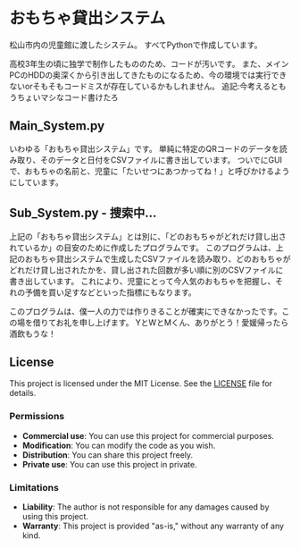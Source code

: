 # おもちゃ貸出システム

松山市内の児童館に渡したシステム。
すべてPythonで作成しています。

高校3年生の頃に独学で制作したもののため、コードが汚いです。
また、メインPCのHDDの奥深くから引き出してきたものになるため、今の環境では実行できないorそもそもコードミスが存在しているかもしれません。
追記:今考えるともうちょいマシなコード書けたろ


Main_System.py
-
いわゆる「おもちゃ貸出システム」です。
単純に特定のQRコードのデータを読み取り、そのデータと日付をCSVファイルに書き出しています。
ついでにGUIで、おもちゃの名前と、児童に「たいせつにあつかってね！」と呼びかけるようにしています。

Sub_System.py - 捜索中...
-
上記の「おもちゃ貸出システム」とは別に、「どのおもちゃがどれだけ貸し出されているか」の目安のために作成したプログラムです。
このプログラムは、上記のおもちゃ貸出システムで生成したCSVファイルを読み取り、どのおもちゃがどれだけ貸し出されたかを、貸し出された回数が多い順に別のCSVファイルに書き出しています。
これにより、児童にとって今人気のおもちゃを把握し、それの予備を買い足すなどといった指標にもなります。



このプログラムは、僕一人の力では作りきることが確実にできなかったです。この場を借りてお礼を申し上げます。
YとWとMくん、ありがとう！愛媛帰ったら酒飲もうな！

## License

This project is licensed under the MIT License. See the [LICENSE](./LICENSE) file for details.

### Permissions
- **Commercial use**: You can use this project for commercial purposes.
- **Modification**: You can modify the code as you wish.
- **Distribution**: You can share this project freely.
- **Private use**: You can use this project in private.

### Limitations
- **Liability**: The author is not responsible for any damages caused by using this project.
- **Warranty**: This project is provided "as-is," without any warranty of any kind.
